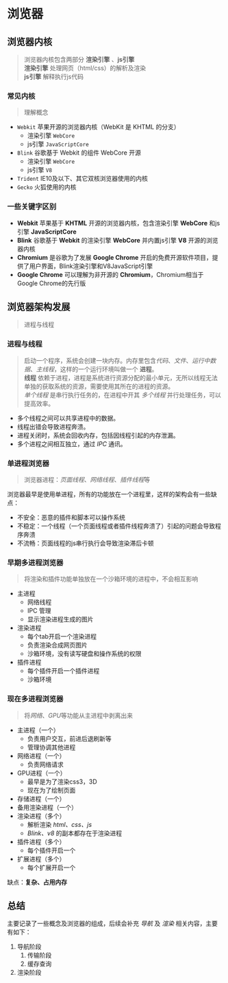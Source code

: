 # 浏览器

## 浏览器内核
> 浏览器内核包含两部分 **渲染引擎** 、**js引擎**  
> **渲染引擎** 处理网页（html/css）的解析及渲染  
> **js引擎** 解释执行js代码

### 常见内核
> 理解概念
+ `Webkit` 苹果开源的浏览器内核（WebKit 是 KHTML 的分支）
  + 渲染引擎 `WebCore`
  + js引擎 `JavaScriptCore`
+ `Blink` 谷歌基于 Webkit 的组件 WebCore 开源
  + 渲染引擎 `WebCore`
  + js引擎 `V8`
+ `Trident` IE10及以下、其它双核浏览器使用的内核
+ `Gecko` 火狐使用的内核

### 一些关键字区别
+ **Webkit** 苹果基于 **KHTML** 开源的浏览器内核，包含渲染引擎 **WebCore** 和js引擎 **JavaScriptCore**
+ **Blink** 谷歌基于 **Webkit** 的渲染引擎 **WebCore** 并内置js引擎 **V8** 开源的浏览器内核
+ **Chromium** 是谷歌为了发展 **Google Chrome** 开启的免费开源软件项目，提供了用户界面，Blink渲染引擎和V8JavaScript引擎
+ **Google Chrome** 可以理解为非开源的 **Chromium**，Chromium相当于Google Chrome的先行版

## 浏览器架构发展
> 进程与线程

### 进程与线程
> 启动一个程序，系统会创建一块内存。内存里包含*代码*、*文件*、*运行中数据*、*主线程*，这样的一个运行环境叫做一个 **进程**。  
> **线程** 依赖于进程，进程是系统进行资源分配的最小单元，无所以线程无法单独的获取系统的资源，需要使用其所在的进程的资源。  
> *单个线程* 是串行执行任务的，在进程中开其 *多个线程* 并行处理任务，可以提高效率。

+ 多个线程之间可以共享进程中的数据。  
+ 线程出错会导致进程奔溃。  
+ 进程关闭时，系统会回收内存，包括因线程引起的内存泄漏。  
+ 多个进程之间相互独立，通过 *IPC* 通讯。

### 单进程浏览器
> 浏览器进程：*页面线程*、*网络线程*、*插件线程*等
>
浏览器最早是使用单进程，所有的功能放在一个进程里，这样的架构会有一些缺点：
+ 不安全：恶意的插件和脚本可以操作系统
+ 不稳定：一个线程（一个页面线程或者插件线程奔溃了）引起的问题会导致程序奔溃
+ 不流畅：页面线程的js串行执行会导致渲染滞后卡顿

### 早期多进程浏览器
> 将渲染和插件功能单独放在一个沙箱环境的进程中，不会相互影响
+ 主进程
  + 网络线程
  + IPC 管理
  + 显示渲染进程生成的图片
+ 渲染进程
  + 每个tab开启一个渲染进程
  + 负责渲染合成网页图片
  + 沙箱环境，没有读写硬盘和操作系统的权限
+ 插件进程
  + 每个插件开启一个插件进程
  + 沙箱环境

### 现在多进程浏览器
> 将*网络*、*GPU*等功能从主进程中剥离出来
+ 主进程（一个）
  + 负责用户交互，前进后退刷新等
  + 管理协调其他进程
+ 网络进程（一个）
  + 负责网络请求
+ GPU进程（一个）
  + 最早是为了渲染css3，3D
  + 现在为了绘制页面
+ 存储进程（一个）
+ 备用渲染进程（一个）
+ 渲染进程（多个）
  + 解析渲染 *html、css、js*
  + *Blink、v8* 的副本都存在于渲染进程
+ 插件进程（多个）
  + 每个插件开启一个
+ 扩展进程（多个）
  + 每个扩展开启一个

缺点：**复杂、占用内存**

## 总结
主要记录了一些概念及浏览器的组成，后续会补充 *导航* 及 *渲染* 相关内容，主要有如下：
1. 导航阶段
   1. 传输阶段
   2. 缓存查询
2. 渲染阶段